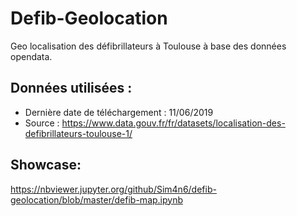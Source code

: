 # Defib-Geolocation 
Geo localisation des défibrillateurs à Toulouse à base des données opendata.

## Données utilisées :
 
 - Dernière date de téléchargement : 11/06/2019 
 - Source : https://www.data.gouv.fr/fr/datasets/localisation-des-defibrillateurs-toulouse-1/
 
## Showcase:

https://nbviewer.jupyter.org/github/Sim4n6/defib-geolocation/blob/master/defib-map.ipynb




